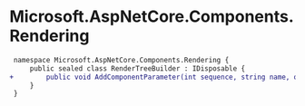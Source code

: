 # Microsoft.AspNetCore.Components.Rendering

``` diff
 namespace Microsoft.AspNetCore.Components.Rendering {
     public sealed class RenderTreeBuilder : IDisposable {
+        public void AddComponentParameter(int sequence, string name, object? value);
     }
 }
```
